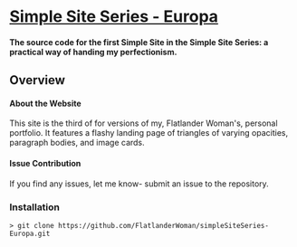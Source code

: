 # [Simple Site Series - Europa](https://flatlanderwoman.github.io/simpleSiteSeries-Europa/)
#### The source code for the first Simple Site in the Simple Site Series: a practical way of handing my perfectionism.

## Overview

#### About the Website
This site is the third of for versions of my, Flatlander Woman's, personal portfolio. It features a flashy landing page of triangles of varying opacities, paragraph bodies, and image cards. 

#### Issue Contribution
If you find any issues, let me know- submit an issue to the repository.

### Installation
```
> git clone https://github.com/FlatlanderWoman/simpleSiteSeries-Europa.git
```
